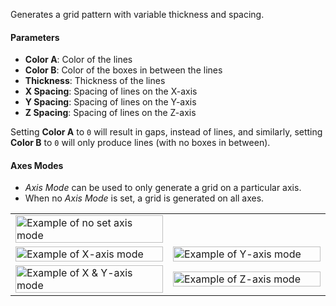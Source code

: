 Generates a grid pattern with variable thickness and spacing.

#### Parameters

- **Color A**: Color of the lines
- **Color B**: Color of the boxes in between the lines
- **Thickness**: Thickness of the lines
- **X Spacing**: Spacing of lines on the X-axis
- **Y Spacing**: Spacing of lines on the Y-axis
- **Z Spacing**: Spacing of lines on the Z-axis

Setting **Color A** to `0` will result in gaps, instead of lines, and similarly, setting **Color B** to `0` will only produce lines (with no boxes in between).

#### Axes Modes

- *Axis Mode* can be used to only generate a grid on a particular axis.
- When no *Axis Mode* is set, a grid is generated on all axes.

<table>
    <tr>
        <td width="50%">
            <img width="100%" src="https://s3.amazonaws.com/misc.lachlanmcdonald.com/magicavoxel-shaders/239ce726-a6bd-4d08-b68b-21e125a27337/magica_grid_axis_0000_XYZ.png" alt="Example of no set axis mode">
        </td>
        <td width="50%"></td>
    </tr>
    <tr>
        <td width="50%">
            <img width="100%" src="https://s3.amazonaws.com/misc.lachlanmcdonald.com/magicavoxel-shaders/239ce726-a6bd-4d08-b68b-21e125a27337/magica_grid_axis_0001_X.png" alt="Example of X-axis mode">
        </td>
        <td width="50%">
            <img width="100%" src="https://s3.amazonaws.com/misc.lachlanmcdonald.com/magicavoxel-shaders/239ce726-a6bd-4d08-b68b-21e125a27337/magica_grid_axis_0002_Y.png" alt="Example of Y-axis mode">
        </td>
    </tr>
    <tr>
        <td width="50%">
            <img width="100%" src="https://s3.amazonaws.com/misc.lachlanmcdonald.com/magicavoxel-shaders/239ce726-a6bd-4d08-b68b-21e125a27337/magica_grid_axis_0003_XY.png" alt="Example of X & Y-axis mode">
        </td>
        <td width="50%">
            <img width="100%" src="https://s3.amazonaws.com/misc.lachlanmcdonald.com/magicavoxel-shaders/239ce726-a6bd-4d08-b68b-21e125a27337/magica_grid_axis_0004_Z.png" alt="Example of Z-axis mode">
        </td>
    </tr>
</table>